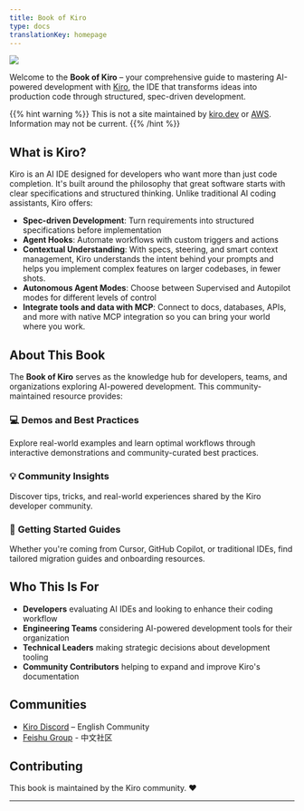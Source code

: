 ```yaml
---
title: Book of Kiro
type: docs
translationKey: homepage
---
```


![](/book-of-kiro/images/kiro_text.svg)

Welcome to the **Book of Kiro** – your comprehensive guide to mastering AI-powered development with [Kiro](https://kiro.dev/), the IDE that transforms ideas into production code through structured, spec-driven development.

{{% hint warning %}}
This is not a site maintained by [kiro.dev](https://kiro.dev) or [AWS](https://aws.amazon.com). Information may not be current.
{{% /hint %}}

## What is Kiro?

Kiro is an AI IDE designed for developers who want more than just code completion. It's built around the philosophy that great software starts with clear specifications and structured thinking. Unlike traditional AI coding assistants, Kiro offers:

- **Spec-driven Development**: Turn requirements into structured specifications before implementation
- **Agent Hooks**: Automate workflows with custom triggers and actions
- **Contextual Understanding**: With specs, steering, and smart context management, Kiro understands the intent behind your prompts and helps you implement complex features on larger codebases, in fewer shots.
- **Autonomous Agent Modes**: Choose between Supervised and Autopilot modes for different levels of control
- **Integrate tools and data with MCP**: Connect to docs, databases, APIs, and more with native MCP integration so you can bring your world where you work.

## About This Book

The **Book of Kiro** serves as the knowledge hub for developers, teams, and organizations exploring AI-powered development. This community-maintained resource provides:

### 💻 **Demos and Best Practices**
Explore real-world examples and learn optimal workflows through interactive demonstrations and community-curated best practices.

### 💡 **Community Insights**
Discover tips, tricks, and real-world experiences shared by the Kiro developer community.

### 🚀 **Getting Started Guides**
Whether you're coming from Cursor, GitHub Copilot, or traditional IDEs, find tailored migration guides and onboarding resources.

## Who This Is For

- **Developers** evaluating AI IDEs and looking to enhance their coding workflow
- **Engineering Teams** considering AI-powered development tools for their organization  
- **Technical Leaders** making strategic decisions about development tooling
- **Community Contributors** helping to expand and improve Kiro's documentation

## Communities

- [Kiro Discord](https://discord.gg/kirodotdev) – English Community
- [Feishu Group](https://applink.feishu.cn/client/chat/chatter/add_by_link?link_token=f9bq2a34-0cbe-4ba6-9866-16bb685b2dc1) - 中文社区


## Contributing

This book is maintained by the Kiro community. ❤️ 



---




